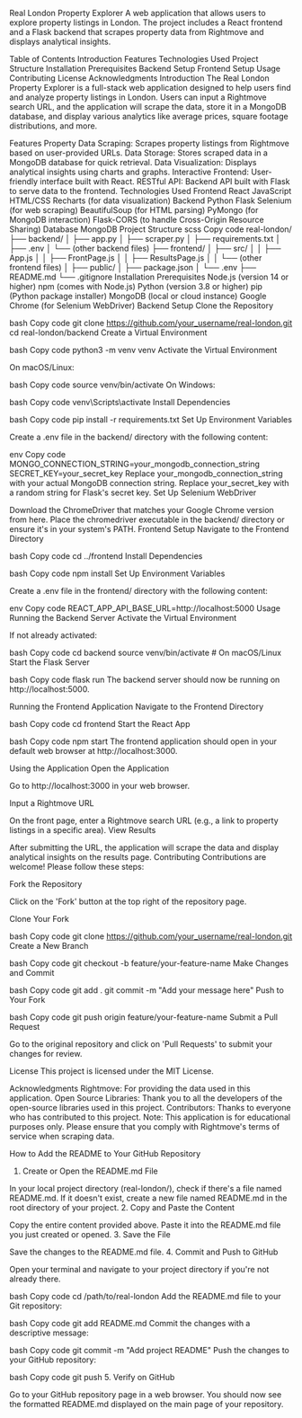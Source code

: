 Real London Property Explorer
A web application that allows users to explore property listings in London. The project includes a React frontend and a Flask backend that scrapes property data from Rightmove and displays analytical insights.

Table of Contents
Introduction
Features
Technologies Used
Project Structure
Installation
Prerequisites
Backend Setup
Frontend Setup
Usage
Contributing
License
Acknowledgments
Introduction
The Real London Property Explorer is a full-stack web application designed to help users find and analyze property listings in London. Users can input a Rightmove search URL, and the application will scrape the data, store it in a MongoDB database, and display various analytics like average prices, square footage distributions, and more.

Features
Property Data Scraping: Scrapes property listings from Rightmove based on user-provided URLs.
Data Storage: Stores scraped data in a MongoDB database for quick retrieval.
Data Visualization: Displays analytical insights using charts and graphs.
Interactive Frontend: User-friendly interface built with React.
RESTful API: Backend API built with Flask to serve data to the frontend.
Technologies Used
Frontend
React
JavaScript
HTML/CSS
Recharts (for data visualization)
Backend
Python
Flask
Selenium (for web scraping)
BeautifulSoup (for HTML parsing)
PyMongo (for MongoDB interaction)
Flask-CORS (to handle Cross-Origin Resource Sharing)
Database
MongoDB
Project Structure
scss
Copy code
real-london/
├── backend/
│   ├── app.py
│   ├── scraper.py
│   ├── requirements.txt
│   ├── .env
│   └── (other backend files)
├── frontend/
│   ├── src/
│   │   ├── App.js
│   │   ├── FrontPage.js
│   │   ├── ResultsPage.js
│   │   └── (other frontend files)
│   ├── public/
│   ├── package.json
│   └── .env
├── README.md
└── .gitignore
Installation
Prerequisites
Node.js (version 14 or higher)
npm (comes with Node.js)
Python (version 3.8 or higher)
pip (Python package installer)
MongoDB (local or cloud instance)
Google Chrome (for Selenium WebDriver)
Backend Setup
Clone the Repository

bash
Copy code
git clone https://github.com/your_username/real-london.git
cd real-london/backend
Create a Virtual Environment

bash
Copy code
python3 -m venv venv
Activate the Virtual Environment

On macOS/Linux:

bash
Copy code
source venv/bin/activate
On Windows:

bash
Copy code
venv\Scripts\activate
Install Dependencies

bash
Copy code
pip install -r requirements.txt
Set Up Environment Variables

Create a .env file in the backend/ directory with the following content:

env
Copy code
MONGO_CONNECTION_STRING=your_mongodb_connection_string
SECRET_KEY=your_secret_key
Replace your_mongodb_connection_string with your actual MongoDB connection string.
Replace your_secret_key with a random string for Flask's secret key.
Set Up Selenium WebDriver

Download the ChromeDriver that matches your Google Chrome version from here.
Place the chromedriver executable in the backend/ directory or ensure it's in your system's PATH.
Frontend Setup
Navigate to the Frontend Directory

bash
Copy code
cd ../frontend
Install Dependencies

bash
Copy code
npm install
Set Up Environment Variables

Create a .env file in the frontend/ directory with the following content:

env
Copy code
REACT_APP_API_BASE_URL=http://localhost:5000
Usage
Running the Backend Server
Activate the Virtual Environment

If not already activated:

bash
Copy code
cd backend
source venv/bin/activate  # On macOS/Linux
Start the Flask Server

bash
Copy code
flask run
The backend server should now be running on http://localhost:5000.

Running the Frontend Application
Navigate to the Frontend Directory

bash
Copy code
cd frontend
Start the React App

bash
Copy code
npm start
The frontend application should open in your default web browser at http://localhost:3000.

Using the Application
Open the Application

Go to http://localhost:3000 in your web browser.

Input a Rightmove URL

On the front page, enter a Rightmove search URL (e.g., a link to property listings in a specific area).
View Results

After submitting the URL, the application will scrape the data and display analytical insights on the results page.
Contributing
Contributions are welcome! Please follow these steps:

Fork the Repository

Click on the 'Fork' button at the top right of the repository page.

Clone Your Fork

bash
Copy code
git clone https://github.com/your_username/real-london.git
Create a New Branch

bash
Copy code
git checkout -b feature/your-feature-name
Make Changes and Commit

bash
Copy code
git add .
git commit -m "Add your message here"
Push to Your Fork

bash
Copy code
git push origin feature/your-feature-name
Submit a Pull Request

Go to the original repository and click on 'Pull Requests' to submit your changes for review.

License
This project is licensed under the MIT License.

Acknowledgments
Rightmove: For providing the data used in this application.
Open Source Libraries: Thank you to all the developers of the open-source libraries used in this project.
Contributors: Thanks to everyone who has contributed to this project.
Note: This application is for educational purposes only. Please ensure that you comply with Rightmove's terms of service when scraping data.

How to Add the README to Your GitHub Repository
1. Create or Open the README.md File

In your local project directory (real-london/), check if there's a file named README.md.
If it doesn't exist, create a new file named README.md in the root directory of your project.
2. Copy and Paste the Content

Copy the entire content provided above.
Paste it into the README.md file you just created or opened.
3. Save the File

Save the changes to the README.md file.
4. Commit and Push to GitHub

Open your terminal and navigate to your project directory if you're not already there.

bash
Copy code
cd /path/to/real-london
Add the README.md file to your Git repository:

bash
Copy code
git add README.md
Commit the changes with a descriptive message:

bash
Copy code
git commit -m "Add project README"
Push the changes to your GitHub repository:

bash
Copy code
git push
5. Verify on GitHub

Go to your GitHub repository page in a web browser.
You should now see the formatted README.md displayed on the main page of your repository.
